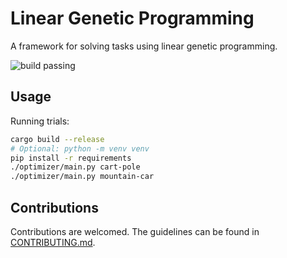# Linear Genetic Programming

A framework for solving tasks using linear genetic programming.

![build passing](https://github.com/urmzd/linear-genetic-programming/actions/workflows/build.yml/badge.svg)

## Usage

Running trials:

```bash
cargo build --release
# Optional: python -m venv venv
pip install -r requirements
./optimizer/main.py cart-pole
./optimizer/main.py mountain-car
```

## Contributions

Contributions are welcomed. The guidelines can be found in [CONTRIBUTING.md](./CONTRIBUTING.md).
